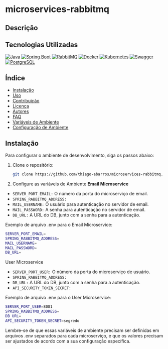 # microservices-rabbitmq
## Descrição

## Tecnologias Utilizadas

[![Java](https://img.shields.io/badge/Java-ED8B00?style=for-the-badge&logo=java&logoColor=white)](https://www.java.com/)
[![Spring Boot](https://img.shields.io/badge/Spring_Boot-6DB33F?style=for-the-badge&logo=spring-boot&logoColor=white)](https://spring.io/projects/spring-boot)
[![RabbitMQ](https://img.shields.io/badge/RabbitMQ-FFC080?style=for-the-badge&logo=rabbitmq&logoColor=white)](https://www.rabbitmq.com/)
[![Docker](https://img.shields.io/badge/Docker-2496ED?style=for-the-badge&logo=docker&logoColor=white)](https://www.docker.com/)
[![Kubernetes](https://img.shields.io/badge/Kubernetes-326CE5?style=for-the-badge&logo=kubernetes&logoColor=white)](https://kubernetes.io/)
[![Swagger](https://img.shields.io/badge/Swagger-85EA2D?style=for-the-badge&logo=swagger&logoColor=white)](https://swagger.io/)
[![PostgreSQL](https://img.shields.io/badge/PostgreSQL-336791?style=for-the-badge&logo=postgresql&logoColor=white)](https://www.postgresql.org/)

## Índice
- [Instalação](#instalação)
- [Uso](#uso)
- [Contribuição](#contribuição)
- [Licença](#licença)
- [Autores](#autores)
- [FAQ](#faq)
- [Variáveis de Ambiente](#variáveis-de-ambiente)
- [Configuração de Ambiente](#configuração-de-ambiente)

## Instalação
Para configurar o ambiente de desenvolvimento, siga os passos abaixo:

1. Clone o repositório:
   ```bash
   git clone https://github.com/thiago-abarros/microservices-rabbitmq.git
   ```

2. Configure as variáveis de Ambiente __**Email Microservice**__

- ``SERVER_PORT_EMAIL:`` O número da porta do microserviço de email.
- ``SPRING_RABBITMQ_ADDRESS:`` 
- ``MAIL_USERNAME:`` O usuário para autenticação no servidor de email.
- ``MAIL_PASSWORD:`` A senha para autenticação no servidor de email.
- ``DB_URL:`` A URL do DB, junto com a senha para a autenticação.

Exemplo de arquivo .env para o Email Microservice:

```bash
SERVER_PORT_EMAIL=
SPRING_RABBITMQ_ADDRESS=
MAIL_USERNAME=
MAIL_PASSWORD=
DB_URL=
```

User Microservice

- ``SERVER_PORT_USER:`` O número da porta do microserviço de usuário.
- ``SPRING_RABBITMQ_ADDRESS:``
- ``DB_URL:`` A URL do DB, junto com a senha para a autenticação.
- ``API_SECURITY_TOKEN_SECRET:`` 

Exemplo de arquivo .env para o User Microservice:

```bash
SERVER_PORT_USER=8081
SPRING_RABBITMQ_ADDRESS=
DB_URL=
API_SECURITY_TOKEN_SECRET=segredo
```
Lembre-se de que essas variáveis de ambiente precisam ser definidas em arquivos .env separados para cada microserviço, e que os valores precisam ser ajustados de acordo com a sua configuração específica.
